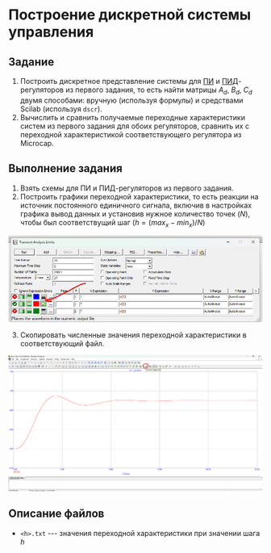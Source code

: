 # Построение дискретной системы управления

## Задание

1. Построить дискретное представление системы для [ПИ](pi) и [ПИД](pid)-регуляторов из первого задания, то есть найти матрицы $A_d$, $B_d$, $C_d$ двумя способами: вручную (используя формулы) и средствами Scilab (используя `dscr`).
2. Вычислить и сравнить получаемые переходные характеристики систем из первого задания для обоих регуляторов, сравнить их с переходной характеристикой соответствующего регулятора из Microcap.

## Выполнение задания

1. Взять схемы для ПИ и ПИД-регуляторов из первого задания.
2. Построить графики переходной характеристики, то есть реакции на источник постоянного единичного сигнала, включив в настройках графика вывод данных и установив нужное количество точек ($N$), чтобы был соответствущий шаг ($h = (max_x - min_x) / N$)

![image](misc/1.png)

3. Скопировать численные значения переходной характеристики в соответствующий файл.

![image](misc/2.png)

## Описание файлов

* `<h>.txt` --- значения переходной характеристики при значении шага $h$
